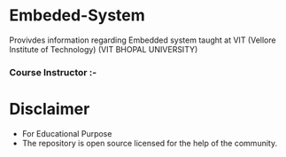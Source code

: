 # Embeded-System
Provivdes information regarding Embedded system taught at VIT (Vellore Institute of Technology)
(VIT BHOPAL UNIVERSITY)

### Course Instructor :- 

# Disclaimer 
* For Educational Purpose 
* The repository is open source licensed for the help of the community. 
